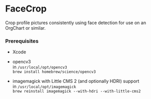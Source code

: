 FaceCrop
========

Crop profile pictures consistently using face detection for use on an OrgChart
or similar.

### Prerequisites

-   Xcode

-   opencv3  
    in `/usr/local/opt/opencv3`  
    `brew install homebrew/science/opencv3`

-   imagemagick with Little CMS 2 (and optionally HDRI) support  
    in `/usr/local/opt/imagemagick`  
    `brew reinstall imagemagick --with-hdri --with-little-cms2`
